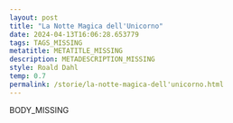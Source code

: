 ```yaml
---
layout: post
title: "La Notte Magica dell'Unicorno"
date: 2024-04-13T16:06:28.653779
tags: TAGS_MISSING
metatitle: METATITLE_MISSING
description: METADESCRIPTION_MISSING
style: Roald Dahl
temp: 0.7
permalink: /storie/la-notte-magica-dell'unicorno.html
---
```

BODY\_MISSING

        